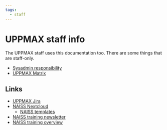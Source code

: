 ```yaml
---
tags:
  - staff
---
```


# UPPMAX staff info

The UPPMAX staff uses this documentation too.
There are some things that are staff-only.

- [Sysadmin responsibility](sysadmin_responsibility.md)
- [UPPMAX Matrix](uppmax_matrix.md)

## Links

- [UPPMAX Jira](https://jira.uppmax.uu.se)
- [NAISS Nextcloud](https://nextcloud.naiss.se)
    - [NAISS templates](https://nextcloud.naiss.se/apps/files/files/1425?dir=/NAISS%20Templates)
- [NAISS training newsletter](https://hackmd.io/@UPPMAX/NAISS-training-news)
- [NAISS training overview](https://nextcloud.naiss.se/apps/files/files/14397?dir=/Training/Training%20Coordination/Shared%20Planning%20Documents/2025&openfile=true)